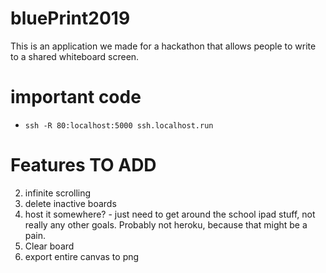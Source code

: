 # bluePrint2019
This is an application we made for a hackathon that allows people to write to a shared whiteboard screen.

# important code
* `ssh -R 80:localhost:5000 ssh.localhost.run`

# Features TO ADD
  2) infinite scrolling
  3) delete inactive boards
  4) host it somewhere? - just need to get around the school ipad stuff, not really any other goals. Probably not heroku, because that might be a pain.
  5) Clear board
  6) export entire canvas to png
